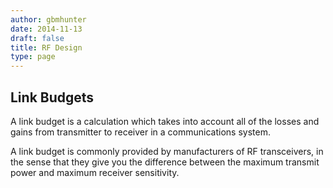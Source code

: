 ```yaml
---
author: gbmhunter
date: 2014-11-13
draft: false
title: RF Design
type: page
---
```


<h2>Link Budgets</h2>

<p>A link budget is a calculation which takes into account all of the losses and gains from transmitter to receiver in a communications system.</p>

<p>A link budget is commonly provided by manufacturers of RF transceivers, in the sense that they give you the difference between the maximum transmit power and maximum receiver sensitivity.</p>